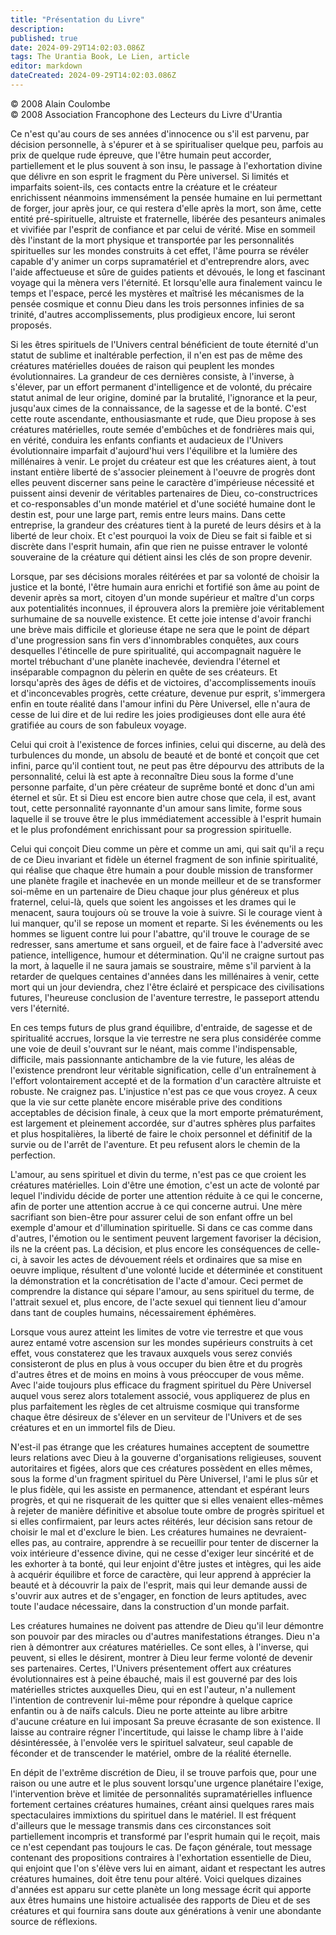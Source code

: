 ```yaml
---
title: "Présentation du Livre"
description: 
published: true
date: 2024-09-29T14:02:03.086Z
tags: The Urantia Book, Le Lien, article
editor: markdown
dateCreated: 2024-09-29T14:02:03.086Z
---
```


<p class="v-card v-sheet theme--light grey lighten-3 px-2">© 2008 Alain Coulombe<br>© 2008 Association Francophone des Lecteurs du Livre d'Urantia</p>

Ce n'est qu'au cours de ses années d'innocence ou s'il est parvenu, par décision personnelle, à s'épurer et à se spiritualiser quelque peu, parfois au prix de quelque rude épreuve, que l'être humain peut accorder, partiellement et le plus souvent à son insu, le passage à l'exhortation divine que délivre en son esprit le fragment du Père universel. Si limités et imparfaits soient-ils, ces contacts entre la créature et le créateur enrichissent néanmoins immensément la pensée humaine en lui permettant de forger, jour après jour, ce qui restera d'elle après la mort, son âme, cette entité pré-spirituelle, altruiste et fraternelle, libérée des pesanteurs animales et vivifiée par l'esprit de confiance et par celui de vérité. Mise en sommeil dès l'instant de la mort physique et transportée par les personnalités spirituelles sur les mondes construits à cet effet, l'âme pourra se révéler capable d'y animer un corps supramatériel et d'entreprendre alors, avec l'aide affectueuse et sûre de guides patients et dévoués, le long et fascinant voyage qui la mènera vers l'éternité. Et lorsqu'elle aura finalement vaincu le temps et l'espace, percé les mystères et maîtrisé les mécanismes de la pensée cosmique et connu Dieu dans les trois personnes infinies de sa trinité, d'autres accomplissements, plus prodigieux encore, lui seront proposés.

Si les êtres spirituels de l'Univers central bénéficient de toute éternité d'un statut de sublime et inaltérable perfection, il n'en est pas de même des créatures matérielles douées de raison qui peuplent les mondes évolutionnaires. La grandeur de ces dernières consiste, à l'inverse, à s'élever, par un effort permanent d'intelligence et de volonté, du précaire statut animal de leur origine, dominé par la brutalité, l'ignorance et la peur, jusqu'aux cimes de la connaissance, de la sagesse et de la bonté. C'est cette route ascendante, enthousiasmante et rude, que Dieu propose à ses créatures matérielles, route semée d'embûches et de fondrières mais qui, en vérité, conduira les enfants confiants et audacieux de l'Univers évolutionnaire imparfait d'aujourd'hui vers l'équilibre et la lumière des millénaires à venir. Le projet du créateur est que les créatures aient, à tout instant entière liberté de s'associer pleinement à l'oeuvre de progrès dont elles peuvent discerner sans peine le caractère d'impérieuse nécessité et puissent ainsi devenir de véritables partenaires de Dieu, co-constructrices et co-responsables d'un monde matériel et d'une société humaine dont le destin est, pour une large part, remis entre leurs mains. Dans cette entreprise, la grandeur des créatures tient à la pureté de leurs désirs et à la liberté de leur choix. Et c'est pourquoi la voix de Dieu se fait si faible et si discrète dans l'esprit humain, afin que rien ne puisse entraver le volonté souveraine de la créature qui détient ainsi les clés de son propre devenir.

Lorsque, par ses décisions morales réitérées et par sa volonté de choisir la justice et la bonté, l'être humain aura enrichi et fortifié son âme au point de devenir après sa mort, citoyen d'un monde supérieur et maître d'un corps aux potentialités inconnues, il éprouvera alors la première joie véritablement surhumaine de sa nouvelle existence. Et cette joie intense d'avoir franchi une brève mais difficile et glorieuse étape ne sera que le point de départ d'une progression sans fin vers d'innombrables conquêtes, aux cours desquelles l'étincelle de pure spiritualité, qui accompagnait naguère le mortel trébuchant d'une planète inachevée, deviendra l'éternel et inséparable compagnon du pèlerin en quête de ses créateurs. Et lorsqu'après des âges de défis et de victoires, d'accomplissements inouïs et d'inconcevables progrès, cette créature, devenue pur esprit, s'immergera enfin en toute réalité dans l'amour infini du Père Universel, elle n'aura de cesse de lui dire et de lui redire les joies prodigieuses dont elle aura été gratifiée au cours de son fabuleux voyage.

Celui qui croit à l'existence de forces infinies, celui qui discerne, au delà des turbulences du monde, un absolu de beauté et de bonté et conçoit que cet infini, parce qu'il contient tout, ne peut pas être dépourvu des attributs de la personnalité, celui là est apte à reconnaître Dieu sous la forme d'une personne parfaite, d'un père créateur de suprême bonté et donc d'un ami éternel et sûr. Et si Dieu est encore bien autre chose que cela, il est, avant tout, cette personnalité rayonnante d'un amour sans limite, forme sous laquelle il se trouve être le plus immédiatement accessible à l'esprit humain et le plus profondément enrichissant pour sa progression spirituelle.

Celui qui conçoit Dieu comme un père et comme un ami, qui sait qu'il a reçu de ce Dieu invariant et fidèle un éternel fragment de son infinie spiritualité, qui réalise que chaque être humain a pour double mission de transformer une planète fragile et inachevée en un monde meilleur et de se transformer soi-même en un partenaire de Dieu chaque jour plus généreux et plus fraternel, celui-là, quels que soient les angoisses et les drames qui le menacent, saura toujours où se trouve la voie à suivre. Si le courage vient à lui manquer, qu'il se repose un moment et reparte. Si les événements ou les hommes se liguent contre lui pour l'abattre, qu'il trouve le courage de se redresser, sans amertume et sans orgueil, et de faire face à l'adversité avec patience, intelligence, humour et détermination. Qu'il ne craigne surtout pas la mort, à laquelle il ne saura jamais se soustraire, même s'il parvient à la retarder de quelques centaines d'années dans les millénaires à venir, cette mort qui un jour deviendra, chez l'être éclairé et perspicace des civilisations futures, l'heureuse conclusion de l'aventure terrestre, le passeport attendu vers l'éternité.

En ces temps futurs de plus grand équilibre, d'entraide, de sagesse et de spiritualité accrues, lorsque la vie terrestre ne sera plus considérée comme une voie de deuil s'ouvrant sur le néant, mais comme l'indispensable, difficile, mais passionnante antichambre de la vie future, les aléas de l'existence prendront leur véritable signification, celle d'un entraînement à l'effort volontairement accepté et de la formation d'un caractère altruiste et robuste. Ne craignez pas. L'injustice n'est pas ce que vous croyez. A ceux que la vie sur cette planète encore misérable prive des conditions acceptables de décision finale, à ceux que la mort emporte prématurément, est largement et pleinement accordée, sur d'autres sphères plus parfaites et plus hospitalières, la liberté de faire le choix personnel et définitif de la survie ou de l'arrêt de l'aventure. Et peu refusent alors le chemin de la perfection.

L'amour, au sens spirituel et divin du terme, n'est pas ce que croient les créatures matérielles. Loin d'être une émotion, c'est un acte de volonté par lequel l'individu décide de porter une attention réduite à ce qui le concerne, afin de porter une attention accrue à ce qui concerne autrui. Une mère sacrifiant son bien-être pour assurer celui de son enfant offre un bel exemple d'amour et d'illumination spirituelle. Si dans ce cas comme dans d'autres, l'émotion ou le sentiment peuvent largement favoriser la décision, ils ne la créent pas. La décision, et plus encore les conséquences de celle-ci, à savoir les actes de dévouement réels et ordinaires que sa mise en oeuvre implique, résultent d'une volonté lucide et déterminée et constituent la démonstration et la concrétisation de l'acte d'amour. Ceci permet de comprendre la distance qui sépare l'amour, au sens spirituel du terme, de l'attrait sexuel et, plus encore, de l'acte sexuel qui tiennent lieu d'amour dans tant de couples humains, nécessairement éphémères.

Lorsque vous aurez atteint les limites de votre vie terrestre et que vous aurez entamé votre ascension sur les mondes supérieurs construits à cet effet, vous constaterez que les travaux auxquels vous serez conviés consisteront de plus en plus à vous occuper du bien être et du progrès d'autres êtres et de moins en moins à vous préoccuper de vous même. Avec l'aide toujours plus efficace du fragment spirituel du Père Universel auquel vous serez alors totalement associé, vous appliquerez de plus en plus parfaitement les règles de cet altruisme cosmique qui transforme chaque être désireux de s'élever en un serviteur de l'Univers et de ses créatures et en un immortel fils de Dieu.

N'est-il pas étrange que les créatures humaines acceptent de soumettre leurs relations avec Dieu à la gouverne d'organisations religieuses, souvent autoritaires et figées, alors que ces créatures possèdent en elles mêmes, sous la forme d'un fragment spirituel du Père Universel, l'ami le plus sûr et le plus fidèle, qui les assiste en permanence, attendant et espérant leurs progrès, et qui ne risquerait de les quitter que si elles venaient elles-mêmes à rejeter de manière définitive et absolue toute ombre de progrès spirituel et si elles confirmaient, par leurs actes réitérés, leur décision sans retour de choisir le mal et d'exclure le bien. Les créatures humaines ne devraient-elles pas, au contraire, apprendre à se recueillir pour tenter de discerner la voix intérieure d'essence divine, qui ne cesse d'exiger leur sincérité et de les exhorter à ta bonté, qui leur enjoint d'être justes et intègres, qui les aide à acquérir équilibre et force de caractère, qui leur apprend à apprécier la beauté et à découvrir la paix de l'esprit, mais qui leur demande aussi de s'ouvrir aux autres et de s'engager, en fonction de leurs aptitudes, avec toute l'audace nécessaire, dans la construction d'un monde parfait.

Les créatures humaines ne doivent pas attendre de Dieu qu'il leur démontre son pouvoir par des miracles ou d'autres manifestations étranges. Dieu n'a rien à démontrer aux créatures matérielles. Ce sont elles, à l'inverse, qui peuvent, si elles le désirent, montrer à Dieu leur ferme volonté de devenir ses partenaires. Certes, l'Univers présentement offert aux créatures évolutionnaires est à peine ébauché, mais il est gouverné par des lois matérielles strictes auxquelles Dieu, qui en est l'auteur, n'a nullement l'intention de contrevenir lui-même pour répondre à quelque caprice enfantin ou à de naïfs calculs. Dieu ne porte atteinte au libre arbitre d'aucune créature en lui imposant Sa preuve écrasante de son existence. Il laisse au contraire régner l'incertitude, qui laisse le champ libre à l'aide désintéressée, à l'envolée vers le spirituel salvateur, seul capable de féconder et de transcender le matériel, ombre de la réalité éternelle.

En dépit de l'extrême discrétion de Dieu, il se trouve parfois que, pour une raison ou une autre et le plus souvent lorsqu'une urgence planétaire l'exige, l'intervention brève et limitée de personnalités supramatérielles influence fortement certaines créatures humaines, créant ainsi quelques rares mais spectaculaires immixtions du spirituel dans le matériel. Il est fréquent d'ailleurs que le message transmis dans ces circonstances soit partiellement incompris et transformé par l'esprit humain qui le reçoit, mais ce n'est cependant pas toujours le cas. De façon générale, tout message contenant des propositions contraires à l'exhortation essentielle de Dieu, qui enjoint que l'on s'élève vers lui en aimant, aidant et respectant les autres créatures humaines, doit être tenu pour altéré. Voici quelques dizaines d'années est apparu sur cette planète un long message écrit qui apporte aux êtres humains une histoire actualisée des rapports de Dieu et de ses créatures et qui fournira sans doute aux générations à venir une abondante source de réflexions.